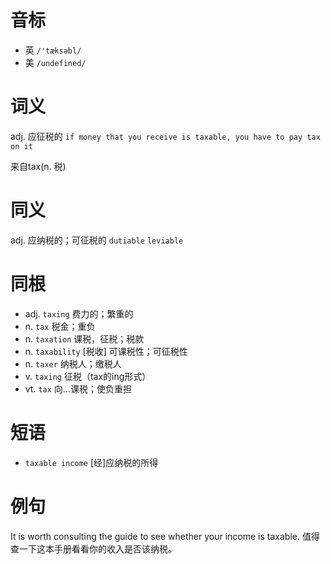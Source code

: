 # 音标

- 英 `/'tæksəbl/`
- 美 `/undefined/`

# 词义

adj. 应征税的
`if money that you receive is taxable, you have to pay tax on it`



来自tax(n. 税)

# 同义

adj. 应纳税的；可征税的
`dutiable` `leviable`

# 同根

- adj. `taxing` 费力的；繁重的
- n. `tax` 税金；重负
- n. `taxation` 课税，征税；税款
- n. `taxability` [税收] 可课税性；可征税性
- n. `taxer` 纳税人；缴税人
- v. `taxing` 征税（tax的ing形式）
- vt. `tax` 向…课税；使负重担

# 短语

- `taxable income` [经]应纳税的所得

# 例句

It is worth consulting the guide to see whether your income is taxable.
值得查一下这本手册看看你的收入是否该纳税。


